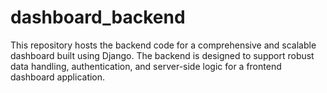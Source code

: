 # dashboard_backend
This repository hosts the backend code for a comprehensive and scalable dashboard built using Django. The backend is designed to support robust data handling, authentication, and server-side logic for a frontend dashboard application.
